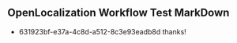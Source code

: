 ## OpenLocalization Workflow Test MarkDown
* 631923bf-e37a-4c8d-a512-8c3e93eadb8d thanks!

<!--HONumber=Aug16_HO1-->


